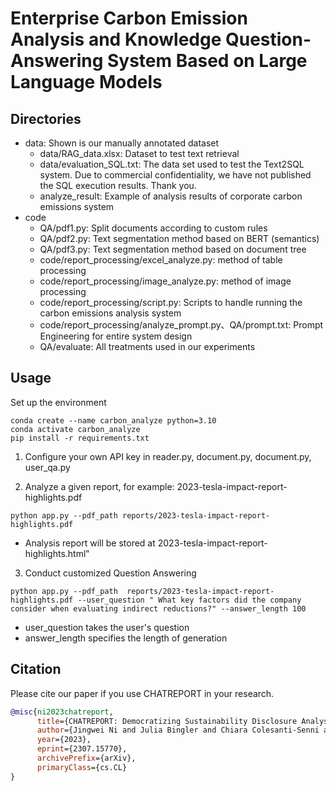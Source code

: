 # Enterprise Carbon Emission Analysis and Knowledge Question-Answering System Based on Large Language Models
## Directories
- data: Shown is our manually annotated dataset
  - data/RAG_data.xlsx: Dataset to test text retrieval
  - data/evaluation_SQL.txt: The data set used to test the Text2SQL system. Due to commercial confidentiality, we have not published the SQL execution results. Thank you.
  - analyze_result: Example of analysis results of corporate carbon emissions system
- code
  - QA/pdf1.py: Split documents according to custom rules
  - QA/pdf2.py: Text segmentation method based on BERT (semantics)
  - QA/pdf3.py: Text segmentation method based on document tree
  - code/report_processing/excel_analyze.py: method of table processing
  - code/report_processing/image_analyze.py: method of image processing
  - code/report_processing/script.py: Scripts to handle running the carbon emissions analysis system
  - code/report_processing/analyze_prompt.py、QA/prompt.txt: Prompt Engineering for entire system design
  - QA/evaluate: All treatments used in our experiments
## Usage
Set up the environment
```shell
conda create --name carbon_analyze python=3.10
conda activate carbon_analyze 
pip install -r requirements.txt
```

1. Configure your own API key in reader.py, document.py, document.py, user_qa.py


2. Analyze a given report, for example: 2023-tesla-impact-report-highlights.pdf
```commandline
python app.py --pdf_path reports/2023-tesla-impact-report-highlights.pdf
```
- Analysis report will be stored at 2023-tesla-impact-report-highlights.html"

3. Conduct customized Question Answering
```shell
python app.py --pdf_path  reports/2023-tesla-impact-report-highlights.pdf --user_question " What key factors did the company consider when evaluating indirect reductions?" --answer_length 100
```
- user_question takes the user's question
- answer_length specifies the length of generation 

## Citation
Please cite our paper if you use CHATREPORT in your research.
```bibtex
@misc{ni2023chatreport,
      title={CHATREPORT: Democratizing Sustainability Disclosure Analysis through LLM-based Tools}, 
      author={Jingwei Ni and Julia Bingler and Chiara Colesanti-Senni and Mathias Kraus and Glen Gostlow and Tobias Schimanski and Dominik Stammbach and Saeid Ashraf Vaghefi and Qian Wang and Nicolas Webersinke and Tobias Wekhof and Tingyu Yu and Markus Leippold},
      year={2023},
      eprint={2307.15770},
      archivePrefix={arXiv},
      primaryClass={cs.CL}
}
```

